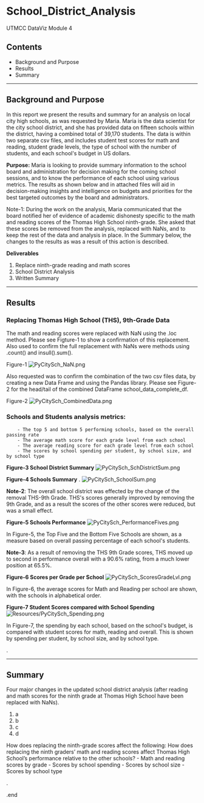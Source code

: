 # School_District_Analysis
UTMCC DataViz Module 4

## Contents
   * Background and Purpose
   * Results
   * Summary 


---

## Background and Purpose
In this report we present the results and summary for an analysis on local city high schools, as was requested by Maria. Maria is the data scientist for the city school district, and she has provided data on fifteen schools within the district, having a combined total of 39,170 students. The data is within two separate csv files, and includes student test scores for math and reading, student grade levels, the type of school with the number of students, and each school's budget in US dollars. 
    
**Purpose:** Maria is looking to provide summary information to the school board and administration for decision making for the coming school sessions, and to know the performance of each school using various metrics. The results as shown below and in attached files will aid in decision-making insights and intelligence on budgets and priorities for the best targeted outcomes by the board and administrators.
    
Note-1: During the work on the analysis, Maria communicated that the board notified her of evidence of academic dishonesty specific to the math and reading scores of the Thomas High School ninth-grade. She asked that these scores be removed from the analysis, replaced with NaNs, and to keep the rest of the data and analysis in place. In the Summary below, the changes to the results as was a result of this action is described. 

 **Deliverables**
  1. Replace ninth-grade reading and math scores
  2. School District Analysis
  3. Written Summary 


---

## Results 
   ### Replacing Thomas High School (THS), 9th-Grade Data
The math and reading scores were replaced with NaN using the .loc method. Please see Figture-1 to show a confirmation of this replacement. Also used to confirm the full replacement with NaNs were methods using .count() and insull().sum(). 
   
   Figure-1 ![PyCitySch_NaN.png](https://github.com/larrydodson/School_District_Analysis/blob/master/Resources/PyCitySch_NaN.png)
   
   
Also requested was to confirm the combination of the two csv files data, by creating a new Data Frame and using the Pandas library. Please see Figure-2 for the head/tail of the combined DataFrame school_data_complete_df. 
   
   Figure-2   ![PyCitySch_CombinedData.png](https://github.com/larrydodson/School_District_Analysis/blob/master/Resources/PyCitySch_CombinedData.png)



   ### Schools and Students analysis metrics:
        
        - The top 5 and bottom 5 performing schools, based on the overall passing rate
        - The average math score for each grade level from each school
        - The average reading score for each grade level from each school
        - The scores by school spending per student, by school size, and by school type


  **Figure-3 School District Summary** ![PyCitySch_SchDistrictSum.png](https://github.com/larrydodson/School_District_Analysis/blob/master/Resources/PyCitySch_SchDistrictSum.png)



   **Figure-4 Schools Summary**    .     ![PyCitySch_SchoolSum.png](https://github.com/larrydodson/School_District_Analysis/blob/master/Resources/PyCitySch_SchoolSum.png)


**Note-2**: The overall school district was effected by the change of the removal THS-9th Grade. THS's scores generally improved by removing the 9th Grade, and as a result the scores of the other scores were reduced, but was a small effect. 



**Figure-5 Schools Performance**  ![PyCitySch_PerformanceFives.png](https://github.com/larrydodson/School_District_Analysis/blob/master/Resources/PyCitySch_PerformanceFives.png)

In Figure-5, the Top Five and the Bottom Five Schools are shown, as a measure based on overall passing percentage of each school's students. 

**Note-3**: As a result of removing the THS 9th Grade scores, THS moved up to second in performance overall with a 90.6% rating, from a much lower position at 65.5%.  


**Figure-6 Scores per Grade per School**  ![PyCitySch_ScoresGradeLvl.png](https://github.com/larrydodson/School_District_Analysis/blob/master/Resources/PyCitySch_ScoresGradeLvl.png)

In Figure-6, the average scores for Math and Reading per school are shown, with the schools in alphabetical order. 



**Figure-7 Student Scores compared with School Spending**  ![Resources/PyCitySch_Spending.png](https://github.com/larrydodson/School_District_Analysis/blob/master/Resources/PyCitySch_Spending.png)

In Figure-7, the spending by each school, based on the school's budget, is compared with student scores for math, reading and overall. This is shown by spending per student, by school size, and by school type. 

.

---

## Summary 

   Four major changes in the updated school district analysis (after reading and math scores for the ninth grade at Thomas High School have been replaced with NaNs).
   1. a
   2. b
   3. c
   4. d
      
How does replacing the ninth-grade scores affect the following: How does replacing the ninth graders’ math and reading scores affect Thomas High School’s performance relative to the other schools?
             - Math and reading scores by grade
             - Scores by school spending
             - Scores by school size
             - Scores by school type

.

.end 
